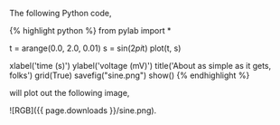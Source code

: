 The following Python code,

{% highlight python %}
from pylab import *

t = arange(0.0, 2.0, 0.01)
s = sin(2*pi*t)
plot(t, s)

xlabel('time (s)')
ylabel('voltage (mV)')
title('About as simple as it gets, folks')
grid(True)
savefig("sine.png")
show()
{% endhighlight %}

will plot out the following image,

![RGB]({{ page.downloads }}/sine.png).
